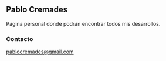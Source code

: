 ## Pablo Cremades

Página personal donde podrán encontrar todos mis desarrollos.

### Contacto
pablocremades@gmail.com
